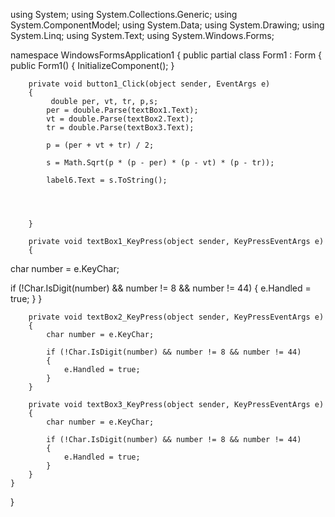using System;
using System.Collections.Generic;
using System.ComponentModel;
using System.Data;
using System.Drawing;
using System.Linq;
using System.Text;
using System.Windows.Forms;

namespace WindowsFormsApplication1
{
    public partial class Form1 : Form
    {
        public Form1()
        {
            InitializeComponent();
        }

        private void button1_Click(object sender, EventArgs e)
        {
             double per, vt, tr, p,s;
            per = double.Parse(textBox1.Text);
            vt = double.Parse(textBox2.Text);
            tr = double.Parse(textBox3.Text);

            p = (per + vt + tr) / 2;
           
            s = Math.Sqrt(p * (p - per) * (p - vt) * (p - tr));
            
            label6.Text = s.ToString();




        }

        private void textBox1_KeyPress(object sender, KeyPressEventArgs e)
        {

 char number = e.KeyChar;

 if (!Char.IsDigit(number) && number != 8 && number != 44)
 {
    e.Handled = true;
 }
        }

        private void textBox2_KeyPress(object sender, KeyPressEventArgs e)
        {
            char number = e.KeyChar;

            if (!Char.IsDigit(number) && number != 8 && number != 44)
            {
                e.Handled = true;
            }
        }

        private void textBox3_KeyPress(object sender, KeyPressEventArgs e)
        {
            char number = e.KeyChar;

            if (!Char.IsDigit(number) && number != 8 && number != 44)
            {
                e.Handled = true;
            }
        }
    }
}
